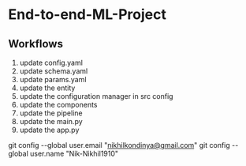 # End-to-end-ML-Project

## Workflows

1. update config.yaml
2. update schema.yaml
3. update params.yaml
4. update the entity 
5. update the configuration manager in src config
6. update the components
7. update the pipeline
8. update the main.py
9. update the app.py



git config --global user.email "nikhilkondinya@gmail.com"
git config --global user.name "Nik-Nikhil1910"